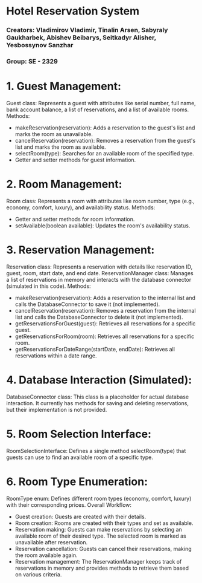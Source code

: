 # Hotel Reservation System

### Creators: Vladimirov Vladimir, Tinalin Arsen, Sabyraly Gaukharbek, Abishev Beibarys, Seitkadyr Alisher, Yesbossynov Sanzhar

### Group: SE - 2329

# 1. Guest Management:

  Guest class: Represents a guest with attributes like serial number, full name, bank account balance, a list of reservations, and a list of available rooms.
  Methods:
   - makeReservation(reservation): Adds a reservation to the guest's list and marks the room as unavailable.
   - cancelReservation(reservation): Removes a reservation from the guest's list and marks the room as available.
   - selectRoom(type): Searches for an available room of the specified type.
   - Getter and setter methods for guest information.
# 2. Room Management:

  Room class: Represents a room with attributes like room number, type (e.g., economy, comfort, luxury), and availability status.
  Methods:
   - Getter and setter methods for room information.
   - setAvailable(boolean available): Updates the room's availability status.
# 3. Reservation Management:

  Reservation class: Represents a reservation with details like reservation ID, guest, room, start date, and end date.
  ReservationManager class: Manages a list of reservations in memory and interacts with the database connector (simulated in this code).
  Methods:
   - makeReservation(reservation): Adds a reservation to the internal list and calls the DatabaseConnector to save it (not implemented).
   - cancelReservation(reservation): Removes a reservation from the internal list and calls the DatabaseConnector to delete it (not implemented).
   - getReservationsForGuest(guest): Retrieves all reservations for a specific guest.
   - getReservationsForRoom(room): Retrieves all reservations for a specific room.
   - getReservationsForDateRange(startDate, endDate): Retrieves all reservations within a date range.
# 4. Database Interaction (Simulated):

  DatabaseConnector class: This class is a placeholder for actual database interaction. It currently has methods for saving and deleting reservations, but their implementation is not provided.
  
# 5. Room Selection Interface:

  RoomSelectionInterface: Defines a single method selectRoom(type) that guests can use to find an available room of a specific type.
  
# 6. Room Type Enumeration:

  RoomType enum: Defines different room types (economy, comfort, luxury) with their corresponding prices.
  Overall Workflow:

   - Guest creation: Guests are created with their details.
   - Room creation: Rooms are created with their types and set as available.
   - Reservation making: Guests can make reservations by selecting an available room of their desired type. The selected room is marked as unavailable after reservation.
   - Reservation cancellation: Guests can cancel their reservations, making the room available again.
   - Reservation management: The ReservationManager keeps track of reservations in memory and provides methods to retrieve them based on various criteria.
  

